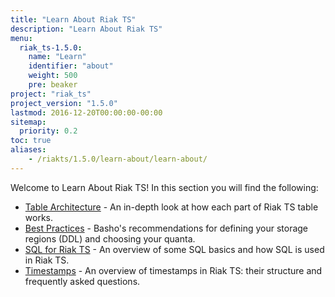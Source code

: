 ```yaml
---
title: "Learn About Riak TS"
description: "Learn About Riak TS"
menu:
  riak_ts-1.5.0:
    name: "Learn"
    identifier: "about"
    weight: 500
    pre: beaker
project: "riak_ts"
project_version: "1.5.0"
lastmod: 2016-12-20T00:00:00-00:00
sitemap:
  priority: 0.2
toc: true
aliases:
    - /riakts/1.5.0/learn-about/learn-about/
---
```


[table arch]: tablearchitecture/
[bestpractices]: bestpractices/
[sqlriakts]: sqlriakts/
[timestamps]: timestamps/

Welcome to Learn About Riak TS! In this section you will find the following:

* [Table Architecture][table arch] - An in-depth look at how each part of Riak TS table works.
* [Best Practices][bestpractices] - Basho's recommendations for defining your storage regions (DDL) and choosing your quanta.
* [SQL for Riak TS][sqlriakts] - An overview of some SQL basics and how SQL is used in Riak TS.
* [Timestamps][timestamps] - An overview of timestamps in Riak TS: their structure and frequently asked questions.
